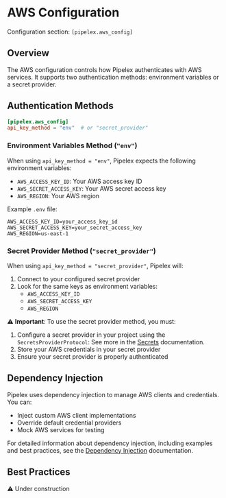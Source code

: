 # AWS Configuration

Configuration section: `[pipelex.aws_config]`

## Overview

The AWS configuration controls how Pipelex authenticates with AWS services. It supports two authentication methods: environment variables or a secret provider.

## Authentication Methods

```toml
[pipelex.aws_config]
api_key_method = "env"  # or "secret_provider"
```

### Environment Variables Method (`"env"`)
When using `api_key_method = "env"`, Pipelex expects the following environment variables:
- `AWS_ACCESS_KEY_ID`: Your AWS access key ID
- `AWS_SECRET_ACCESS_KEY`: Your AWS secret access key
- `AWS_REGION`: Your AWS region

Example `.env` file:
```env
AWS_ACCESS_KEY_ID=your_access_key_id
AWS_SECRET_ACCESS_KEY=your_secret_access_key
AWS_REGION=us-east-1
```

### Secret Provider Method (`"secret_provider"`)
When using `api_key_method = "secret_provider"`, Pipelex will:
1. Connect to your configured secret provider
2. Look for the same keys as environment variables:
   - `AWS_ACCESS_KEY_ID`
   - `AWS_SECRET_ACCESS_KEY`
   - `AWS_REGION`

⚠️ **Important**: To use the secret provider method, you must:
1. Configure a secret provider in your project using the `SecretsProviderProtocol`: See more in the [Secrets](../../advanced-customization/secrets-provider-injection.md) documentation.
2. Store your AWS credentials in your secret provider
3. Ensure your secret provider is properly authenticated

## Dependency Injection

Pipelex uses dependency injection to manage AWS clients and credentials. You can:

- Inject custom AWS client implementations
- Override default credential providers
- Mock AWS services for testing

For detailed information about dependency injection, including examples and best practices, see the [Dependency Injection](../../advanced-customization/index.md) documentation.

## Best Practices

⚠️ Under construction
